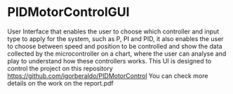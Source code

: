 # PIDMotorControlGUI
User Interface that enables the user to choose which controller and input type to apply for the system, such as P, PI and PID, it also enables the user to choose between speed and position to be controlled and show the data collected by the microcontroller on a chart, where the user can analyse and play to understand how these controllers works.
This UI is designed to control the project on this repository https://github.com/igorberaldo/PIDMotorControl
You can check more details on the work on the report.pdf


